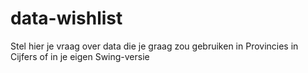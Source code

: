 # data-wishlist
Stel hier je vraag over data die je graag zou gebruiken in Provincies in Cijfers of in je eigen Swing-versie
